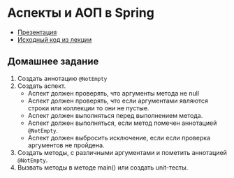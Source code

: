 # Аспекты и АОП в Spring

- [Презентация](https://docs.google.com/presentation/d/1-SbnvRKAadZaD6hgU_ekOy_BBE4iXSwLyQi99eOLxT4/edit?usp=sharing)
- [Исходный код из лекции](https://github.com/ZuevKirill95/spring-practice-source-code/tree/main/aspects)

## Домашнее задание

1. Создать аннотацию `@NotEmpty`
2. Создать аспект.
    - Аспект должен проверять, что аргументы метода не null
    - Аспект должен проверять, что если аргументами являются строки или коллекции то они не пустые.
    - Аспект должен выполняться перед выполнением метода.
    - Аспект должен выполняться, если метод помечен аннотацией `@NotEmpty`.
    - Аспект должен выбросить исключение, если если проверка аргументов не пройдена.
3. Создать методы, с различными аргументами и пометить аннотацией `@NotEmpty`.
4. Вызвать методы в методе main() или создать unit-тесты.
